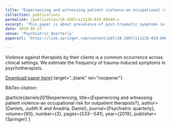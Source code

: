 ```yaml
---
title: "Experiencing and witnessing patient violence-an occupational risk for outpatient therapists?"
collection: publications
permalink: /publication/10.1007/s11126-019-09648-x
excerpt: 'This paper is about prevalence of post-traumatic symptoms in therapists who have been assaulted by their clients.'
date: 2019-05-27
venue: 'Psychiatric Quarterly'
paperurl: 'https://link.springer.com/content/pdf/10.1007/s11126-019-09648-x.pdf'

---
```

Violence against therapists by their clients is a common occurrence across clinical settings. We estimate the frequency of trauma-induced symptoms in psychotherapists.

[Download paper here](https://link.springer.com/content/pdf/10.1007/s11126-019-09648-x.pdf){:target="_blank" rel="noopener"}

BibTex citation:

@article{daniels2019experiencing,
  title={Experiencing and witnessing patient violence-an occupational risk for outpatient therapists?},
  author={Daniels, Judith K and Anadria, Daniel},
  journal={Psychiatric quarterly},
  volume={90},
  number={3},
  pages={533--541},
  year={2019},
  publisher={Springer}
}